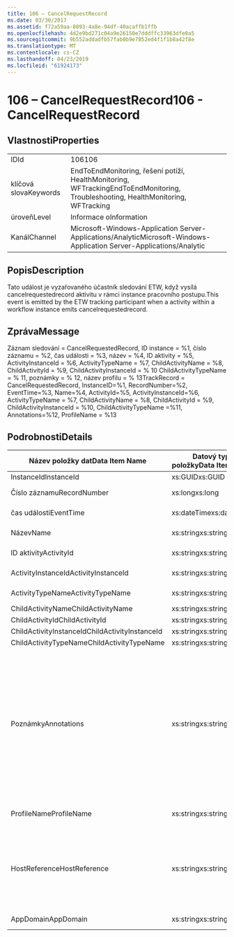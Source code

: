 ```yaml
---
title: 106 – CancelRequestRecord
ms.date: 03/30/2017
ms.assetid: f72a59aa-8093-4a8e-94df-40acaffb1ffb
ms.openlocfilehash: 4d2e9bd271c04a9e26150e7dddffc33963dfe0a5
ms.sourcegitcommit: 9b552addadfb57fab0b9e7852ed4f1f1b8a42f8e
ms.translationtype: MT
ms.contentlocale: cs-CZ
ms.lasthandoff: 04/23/2019
ms.locfileid: "61924173"
---
```

# <a name="106---cancelrequestrecord"></a><span data-ttu-id="912da-102">106 – CancelRequestRecord</span><span class="sxs-lookup"><span data-stu-id="912da-102">106 - CancelRequestRecord</span></span>
## <a name="properties"></a><span data-ttu-id="912da-103">Vlastnosti</span><span class="sxs-lookup"><span data-stu-id="912da-103">Properties</span></span>  
  
|||  
|-|-|  
|<span data-ttu-id="912da-104">ID</span><span class="sxs-lookup"><span data-stu-id="912da-104">Id</span></span>|<span data-ttu-id="912da-105">106</span><span class="sxs-lookup"><span data-stu-id="912da-105">106</span></span>|  
|<span data-ttu-id="912da-106">klíčová slova</span><span class="sxs-lookup"><span data-stu-id="912da-106">Keywords</span></span>|<span data-ttu-id="912da-107">EndToEndMonitoring, řešení potíží, HealthMonitoring, WFTracking</span><span class="sxs-lookup"><span data-stu-id="912da-107">EndToEndMonitoring, Troubleshooting, HealthMonitoring, WFTracking</span></span>|  
|<span data-ttu-id="912da-108">úroveň</span><span class="sxs-lookup"><span data-stu-id="912da-108">Level</span></span>|<span data-ttu-id="912da-109">Informace o</span><span class="sxs-lookup"><span data-stu-id="912da-109">Information</span></span>|  
|<span data-ttu-id="912da-110">Kanál</span><span class="sxs-lookup"><span data-stu-id="912da-110">Channel</span></span>|<span data-ttu-id="912da-111">Microsoft-Windows-Application Server-Applications/Analytic</span><span class="sxs-lookup"><span data-stu-id="912da-111">Microsoft-Windows-Application Server-Applications/Analytic</span></span>|  
  
## <a name="description"></a><span data-ttu-id="912da-112">Popis</span><span class="sxs-lookup"><span data-stu-id="912da-112">Description</span></span>  
 <span data-ttu-id="912da-113">Tato událost je vyzařovaného účastník sledování ETW, když vysílá cancelrequestedrecord aktivitu v rámci instance pracovního postupu.</span><span class="sxs-lookup"><span data-stu-id="912da-113">This event is emitted by the ETW tracking participant when a activity within a workflow instance emits cancelrequestedrecord.</span></span>  
  
## <a name="message"></a><span data-ttu-id="912da-114">Zpráva</span><span class="sxs-lookup"><span data-stu-id="912da-114">Message</span></span>  
 <span data-ttu-id="912da-115">Záznam sledování = CancelRequestedRecord, ID instance = %1, číslo záznamu = %2, čas události = %3, název = %4, ID aktivity = %5, ActivityInstanceId = %6, ActivityTypeName = %7, ChildActivityName = %8, ChildActivityId = %9, ChildActivityInstanceId = % 10 ChildActivityTypeName = % 11, poznámky = % 12, název profilu = % 13</span><span class="sxs-lookup"><span data-stu-id="912da-115">TrackRecord = CancelRequestedRecord, InstanceID=%1, RecordNumber=%2, EventTime=%3, Name=%4, ActivityId=%5, ActivityInstanceId=%6, ActivityTypeName = %7, ChildActivityName = %8, ChildActivityId = %9, ChildActivityInstanceId = %10, ChildActivityTypeName =%11, Annotations=%12, ProfileName = %13</span></span>  
  
## <a name="details"></a><span data-ttu-id="912da-116">Podrobnosti</span><span class="sxs-lookup"><span data-stu-id="912da-116">Details</span></span>  
  
|<span data-ttu-id="912da-117">Název položky dat</span><span class="sxs-lookup"><span data-stu-id="912da-117">Data Item Name</span></span>|<span data-ttu-id="912da-118">Datový typ položky</span><span class="sxs-lookup"><span data-stu-id="912da-118">Data Item Type</span></span>|<span data-ttu-id="912da-119">Popis</span><span class="sxs-lookup"><span data-stu-id="912da-119">Description</span></span>|  
|--------------------|--------------------|-----------------|  
|<span data-ttu-id="912da-120">InstanceId</span><span class="sxs-lookup"><span data-stu-id="912da-120">InstanceId</span></span>|<span data-ttu-id="912da-121">xs:GUID</span><span class="sxs-lookup"><span data-stu-id="912da-121">xs:GUID</span></span>|<span data-ttu-id="912da-122">Id instance pracovního postupu</span><span class="sxs-lookup"><span data-stu-id="912da-122">The instance id for the workflow</span></span>|  
|<span data-ttu-id="912da-123">Číslo záznamu</span><span class="sxs-lookup"><span data-stu-id="912da-123">RecordNumber</span></span>|<span data-ttu-id="912da-124">xs:long</span><span class="sxs-lookup"><span data-stu-id="912da-124">xs:long</span></span>|<span data-ttu-id="912da-125">Pořadové číslo emitovaný záznamu</span><span class="sxs-lookup"><span data-stu-id="912da-125">The sequence number of the emitted record</span></span>|  
|<span data-ttu-id="912da-126">čas události</span><span class="sxs-lookup"><span data-stu-id="912da-126">EventTime</span></span>|<span data-ttu-id="912da-127">xs:dateTime</span><span class="sxs-lookup"><span data-stu-id="912da-127">xs:dateTime</span></span>|<span data-ttu-id="912da-128">Čas ve standardu UTC, kdy události, protože ho</span><span class="sxs-lookup"><span data-stu-id="912da-128">The time in UTC when the event was emitted</span></span>|  
|<span data-ttu-id="912da-129">Název</span><span class="sxs-lookup"><span data-stu-id="912da-129">Name</span></span>|<span data-ttu-id="912da-130">xs:string</span><span class="sxs-lookup"><span data-stu-id="912da-130">xs:string</span></span>|<span data-ttu-id="912da-131">Název aktivity, která požadovanou operaci zrušení</span><span class="sxs-lookup"><span data-stu-id="912da-131">The name of the activity that requested the cancel operation</span></span>|  
|<span data-ttu-id="912da-132">ID aktivity</span><span class="sxs-lookup"><span data-stu-id="912da-132">ActivityId</span></span>|<span data-ttu-id="912da-133">xs:string</span><span class="sxs-lookup"><span data-stu-id="912da-133">xs:string</span></span>|<span data-ttu-id="912da-134">Id aktivity, která požadovanou operaci zrušení</span><span class="sxs-lookup"><span data-stu-id="912da-134">The id of the activity that requested the cancel operation</span></span>|  
|<span data-ttu-id="912da-135">ActivityInstanceId</span><span class="sxs-lookup"><span data-stu-id="912da-135">ActivityInstanceId</span></span>|<span data-ttu-id="912da-136">xs:string</span><span class="sxs-lookup"><span data-stu-id="912da-136">xs:string</span></span>|<span data-ttu-id="912da-137">Id instance aktivity, která požadovanou operaci zrušení</span><span class="sxs-lookup"><span data-stu-id="912da-137">The instance id of the activity that requested the cancel operation</span></span>|  
|<span data-ttu-id="912da-138">ActivityTypeName</span><span class="sxs-lookup"><span data-stu-id="912da-138">ActivityTypeName</span></span>|<span data-ttu-id="912da-139">xs:string</span><span class="sxs-lookup"><span data-stu-id="912da-139">xs:string</span></span>|<span data-ttu-id="912da-140">Typ aktivity, která požadovanou operaci zrušení</span><span class="sxs-lookup"><span data-stu-id="912da-140">The type of the activity that requested the cancel operation</span></span>|  
|<span data-ttu-id="912da-141">ChildActivityName</span><span class="sxs-lookup"><span data-stu-id="912da-141">ChildActivityName</span></span>|<span data-ttu-id="912da-142">xs:string</span><span class="sxs-lookup"><span data-stu-id="912da-142">xs:string</span></span>|<span data-ttu-id="912da-143">Název aktivity rušení</span><span class="sxs-lookup"><span data-stu-id="912da-143">The name of the activity being canceled</span></span>|  
|<span data-ttu-id="912da-144">ChildActivityId</span><span class="sxs-lookup"><span data-stu-id="912da-144">ChildActivityId</span></span>|<span data-ttu-id="912da-145">xs:string</span><span class="sxs-lookup"><span data-stu-id="912da-145">xs:string</span></span>|<span data-ttu-id="912da-146">Id aktivity rušení</span><span class="sxs-lookup"><span data-stu-id="912da-146">The id of the activity being canceled</span></span>|  
|<span data-ttu-id="912da-147">ChildActivityInstanceId</span><span class="sxs-lookup"><span data-stu-id="912da-147">ChildActivityInstanceId</span></span>|<span data-ttu-id="912da-148">xs:string</span><span class="sxs-lookup"><span data-stu-id="912da-148">xs:string</span></span>|<span data-ttu-id="912da-149">Id instance aktivity rušení</span><span class="sxs-lookup"><span data-stu-id="912da-149">The instance id of the activity being canceled</span></span>|  
|<span data-ttu-id="912da-150">ChildActivityTypeName</span><span class="sxs-lookup"><span data-stu-id="912da-150">ChildActivityTypeName</span></span>|<span data-ttu-id="912da-151">xs:string</span><span class="sxs-lookup"><span data-stu-id="912da-151">xs:string</span></span>|<span data-ttu-id="912da-152">Typ aktivity rušení</span><span class="sxs-lookup"><span data-stu-id="912da-152">The type of the activity being canceled</span></span>|  
|<span data-ttu-id="912da-153">Poznámky</span><span class="sxs-lookup"><span data-stu-id="912da-153">Annotations</span></span>|<span data-ttu-id="912da-154">xs:string</span><span class="sxs-lookup"><span data-stu-id="912da-154">xs:string</span></span>|<span data-ttu-id="912da-155">Poznámky, které byly přidány k této události.</span><span class="sxs-lookup"><span data-stu-id="912da-155">The annotations that were added to this event.</span></span>  <span data-ttu-id="912da-156">Hodnoty jsou uloženy v elementu xml ve formátu \<položky >\< název položky = "annotationName" type="System.String" > annotationValue\</položky > \< /položky >.</span><span class="sxs-lookup"><span data-stu-id="912da-156">The values are stored in an xml element in the format \<items>\< item  name = "annotationName" type="System.String">annotationValue\</item>\</items>.</span></span>  <span data-ttu-id="912da-157">Pokud nejsou zadány žádné poznámky, pak řetězec obsahuje \<položky / >.</span><span class="sxs-lookup"><span data-stu-id="912da-157">If no annotations are specified then the string contains \<items/>.</span></span> <span data-ttu-id="912da-158">Velikost události ETW je omezená velikost vyrovnávací paměti trasování událostí pro Windows nebo max datovou část události trasování událostí pro Windows.</span><span class="sxs-lookup"><span data-stu-id="912da-158">The ETW event size is limited by the ETW buffer size or the max payload for an ETW event.</span></span> <span data-ttu-id="912da-159">Pokud velikost události větší než omezení trasování událostí pro Windows, pak události je rozdělená do odstranit poznámky a nahraďte hodnoty anotace s \<položky >...  \< /položky >.</span><span class="sxs-lookup"><span data-stu-id="912da-159">If the size of the event exceeds the ETW limits, then the event is truncated by dropping the annotations and replacing the annotation value with \<items>...\</items>.</span></span>|  
|<span data-ttu-id="912da-160">ProfileName</span><span class="sxs-lookup"><span data-stu-id="912da-160">ProfileName</span></span>|<span data-ttu-id="912da-161">xs:string</span><span class="sxs-lookup"><span data-stu-id="912da-161">xs:string</span></span>|<span data-ttu-id="912da-162">Název nebo sledování profil, který je v tomto případě probíhá emitovány</span><span class="sxs-lookup"><span data-stu-id="912da-162">The name or the tracking profile that resulted in this event being emitted</span></span>|  
|<span data-ttu-id="912da-163">HostReference</span><span class="sxs-lookup"><span data-stu-id="912da-163">HostReference</span></span>|<span data-ttu-id="912da-164">xs:string</span><span class="sxs-lookup"><span data-stu-id="912da-164">xs:string</span></span>|<span data-ttu-id="912da-165">Hostované webové služby Toto pole jednoznačně identifikuje v hierarchii webové služby.</span><span class="sxs-lookup"><span data-stu-id="912da-165">For web hosted services, this field uniquely identifies the service in the web hierarchy.</span></span>  <span data-ttu-id="912da-166">Jeho formát je definován jako "virtuální cesta aplikace název webu&#124;virtuální cesta služby&#124;ServiceName' Příklad: "Výchozí webový server/CalculatorApplication&#124;/CalculatorService.svc&#124;CalculatorService.</span><span class="sxs-lookup"><span data-stu-id="912da-166">Its format is defined as 'Web Site Name Application Virtual Path&#124;Service Virtual Path&#124;ServiceName' Example: 'Default Web Site/CalculatorApplication&#124;/CalculatorService.svc&#124;CalculatorService'</span></span>|  
|<span data-ttu-id="912da-167">AppDomain</span><span class="sxs-lookup"><span data-stu-id="912da-167">AppDomain</span></span>|<span data-ttu-id="912da-168">xs:string</span><span class="sxs-lookup"><span data-stu-id="912da-168">xs:string</span></span>|<span data-ttu-id="912da-169">Řetězec vrácený funkcí AppDomain.CurrentDomain.FriendlyName.</span><span class="sxs-lookup"><span data-stu-id="912da-169">The string returned by AppDomain.CurrentDomain.FriendlyName.</span></span>|
